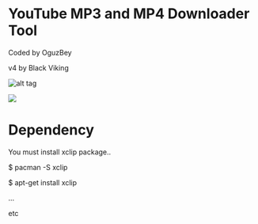 # YouTube MP3 and MP4 Downloader Tool
Coded by OguzBey

v4 by Black Viking

![alt tag](http://i.hizliresim.com/pXLgpo.png)

[![](http://img.youtube.com/vi/SR-3mMzWEkA/0.jpg)](http://www.youtube.com/watch?v=SR-3mMzWEkA "Click to play on YouTube.com")

# Dependency
You must install xclip package..

$ pacman -S xclip 

$ apt-get install xclip

...

etc
